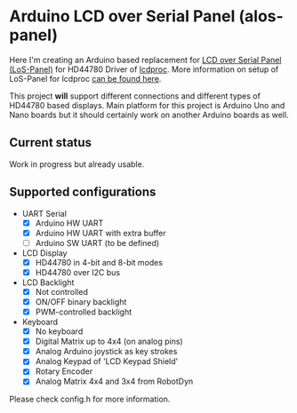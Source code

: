 # Arduino LCD over Serial Panel (alos-panel)

Here I'm creating an Arduino based replacement for [LCD over Serial Panel (LoS-Panel)](https://mlf.home.xs4all.nl/los/) for HD44780 Driver of [lcdproc](http://www.lcdproc.org/).
More information on setup of LoS-Panel for lcdproc [can be found here](http://lcdproc.sourceforge.net/docs/current-user.html#hd44780-los-panel).

This project **will** support different connections and different types of HD44780 based displays.
Main platform for this project is Arduino Uno and Nano boards but it should certainly work on another Arduino boards as well.

## Current status 
Work in progress but already usable.

## Supported configurations
- UART Serial
  - [x] Arduino HW UART
  - [x] Arduino HW UART with extra buffer
  - [ ] Arduino SW UART (to be defined)
- LCD Display
  - [x] HD44780 in 4-bit and 8-bit modes
  - [x] HD44780 over I2C bus
- LCD Backlight
  - [x] Not controlled
  - [x] ON/OFF binary backlight
  - [x] PWM-controlled backlight
- Keyboard
  - [x] No keyboard
  - [x] Digital Matrix up to 4x4 (on analog pins)
  - [x] Analog Arduino joystick as key strokes
  - [x] Analog Keypad of 'LCD Keypad Shield'
  - [x] Rotary Encoder
  - [x] Analog Matrix 4x4 and 3x4 from RobotDyn

Please check config.h for more information.
